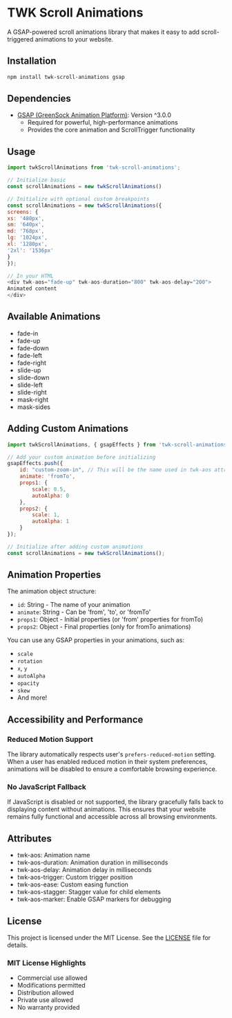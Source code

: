 # TWK Scroll Animations

A GSAP-powered scroll animations library that makes it easy to add scroll-triggered animations to your website.

## Installation
```bash
npm install twk-scroll-animations gsap
```

## Dependencies
- [GSAP (GreenSock Animation Platform)](https://greensock.com/gsap/): Version ^3.0.0
  - Required for powerful, high-performance animations
  - Provides the core animation and ScrollTrigger functionality

## Usage
```javascript
import twkScrollAnimations from 'twk-scroll-animations';

// Initialize basic
const scrollAnimations = new twkScrollAnimations()

// Initialize with optional custom breakpoints
const scrollAnimations = new twkScrollAnimations({
screens: {
xs: '480px',
sm: '640px',
md: '768px',
lg: '1024px',
xl: '1280px',
'2xl': '1536px'
}
});

// In your HTML
<div twk-aos="fade-up" twk-aos-duration="800" twk-aos-delay="200">
Animated content
</div>
```

## Available Animations
- fade-in
- fade-up
- fade-down
- fade-left
- fade-right
- slide-up
- slide-down
- slide-left
- slide-right
- mask-right
- mask-sides


## Adding Custom Animations
```javascript
import twkScrollAnimations, { gsapEffects } from 'twk-scroll-animations'

// Add your custom animation before initializing
gsapEffects.push({
    id: "custom-zoom-in", // This will be the name used in twk-aos attribute
    animate: 'fromTo',
    props1: {
        scale: 0.5,
        autoAlpha: 0
    },
    props2: {
        scale: 1,
        autoAlpha: 1
    }
});

// Initialize after adding custom animations
const scrollAnimations = new twkScrollAnimations();
```

## Animation Properties

The animation object structure:
- `id`: String - The name of your animation
- `animate`: String - Can be 'from', 'to', or 'fromTo'
- `props1`: Object - Initial properties (or 'from' properties for fromTo)
- `props2`: Object - Final properties (only for fromTo animations)

You can use any GSAP properties in your animations, such as:
- `scale`
- `rotation`
- `x`, `y`
- `autoAlpha`
- `opacity`
- `skew`
- And more!


## Accessibility and Performance

### Reduced Motion Support
The library automatically respects user's `prefers-reduced-motion` setting. When a user has enabled reduced motion in their system preferences, animations will be disabled to ensure a comfortable browsing experience.

### No JavaScript Fallback
If JavaScript is disabled or not supported, the library gracefully falls back to displaying content without animations. This ensures that your website remains fully functional and accessible across all browsing environments.


## Attributes
- twk-aos: Animation name
- twk-aos-duration: Animation duration in milliseconds
- twk-aos-delay: Animation delay in milliseconds
- twk-aos-trigger: Custom trigger position
- twk-aos-ease: Custom easing function
- twk-aos-stagger: Stagger value for child elements
- twk-aos-marker: Enable GSAP markers for debugging

## License
This project is licensed under the MIT License. See the [LICENSE](LICENSE) file for details.

### MIT License Highlights
- Commercial use allowed
- Modifications permitted
- Distribution allowed
- Private use allowed
- No warranty provided
